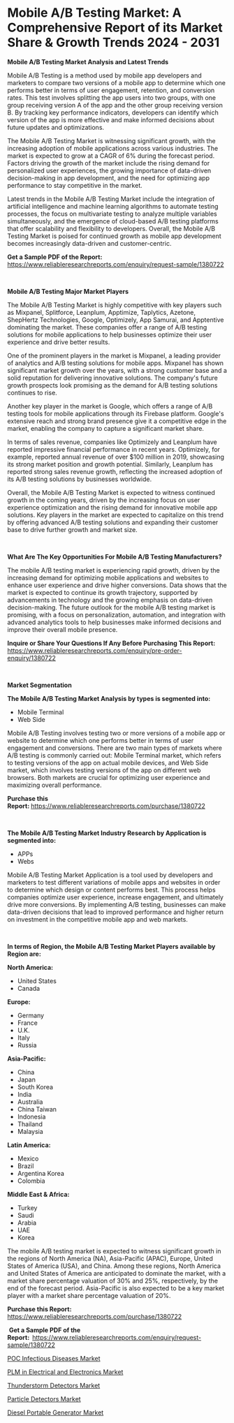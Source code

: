 <p><h1>Mobile A/B Testing Market: A Comprehensive Report of its Market Share & Growth Trends 2024 - 2031</h1></p><p><strong>Mobile A/B Testing Market Analysis and Latest Trends</strong></p>
<p><p>Mobile A/B Testing is a method used by mobile app developers and marketers to compare two versions of a mobile app to determine which one performs better in terms of user engagement, retention, and conversion rates. This test involves splitting the app users into two groups, with one group receiving version A of the app and the other group receiving version B. By tracking key performance indicators, developers can identify which version of the app is more effective and make informed decisions about future updates and optimizations.</p><p>The Mobile A/B Testing Market is witnessing significant growth, with the increasing adoption of mobile applications across various industries. The market is expected to grow at a CAGR of 6% during the forecast period. Factors driving the growth of the market include the rising demand for personalized user experiences, the growing importance of data-driven decision-making in app development, and the need for optimizing app performance to stay competitive in the market.</p><p>Latest trends in the Mobile A/B Testing Market include the integration of artificial intelligence and machine learning algorithms to automate testing processes, the focus on multivariate testing to analyze multiple variables simultaneously, and the emergence of cloud-based A/B testing platforms that offer scalability and flexibility to developers. Overall, the Mobile A/B Testing Market is poised for continued growth as mobile app development becomes increasingly data-driven and customer-centric.</p></p>
<p><strong>Get a Sample PDF of the Report:&nbsp;</strong> <a href="https://www.reliableresearchreports.com/enquiry/request-sample/1380722">https://www.reliableresearchreports.com/enquiry/request-sample/1380722</a></p>
<p>&nbsp;</p>
<p><strong>Mobile A/B Testing Major Market Players</strong></p>
<p><p>The Mobile A/B Testing Market is highly competitive with key players such as Mixpanel, Splitforce, Leanplum, Apptimize, Taplytics, Azetone, ShepHertz Technologies, Google, Optimizely, App Samurai, and Apptentive dominating the market. These companies offer a range of A/B testing solutions for mobile applications to help businesses optimize their user experience and drive better results.</p><p>One of the prominent players in the market is Mixpanel, a leading provider of analytics and A/B testing solutions for mobile apps. Mixpanel has shown significant market growth over the years, with a strong customer base and a solid reputation for delivering innovative solutions. The company's future growth prospects look promising as the demand for A/B testing solutions continues to rise.</p><p>Another key player in the market is Google, which offers a range of A/B testing tools for mobile applications through its Firebase platform. Google's extensive reach and strong brand presence give it a competitive edge in the market, enabling the company to capture a significant market share.</p><p>In terms of sales revenue, companies like Optimizely and Leanplum have reported impressive financial performance in recent years. Optimizely, for example, reported annual revenue of over $100 million in 2019, showcasing its strong market position and growth potential. Similarly, Leanplum has reported strong sales revenue growth, reflecting the increased adoption of its A/B testing solutions by businesses worldwide.</p><p>Overall, the Mobile A/B Testing Market is expected to witness continued growth in the coming years, driven by the increasing focus on user experience optimization and the rising demand for innovative mobile app solutions. Key players in the market are expected to capitalize on this trend by offering advanced A/B testing solutions and expanding their customer base to drive further growth and market size.</p></p>
<p>&nbsp;</p>
<p><strong>What Are The Key Opportunities For Mobile A/B Testing Manufacturers?</strong></p>
<p><p>The mobile A/B testing market is experiencing rapid growth, driven by the increasing demand for optimizing mobile applications and websites to enhance user experience and drive higher conversions. Data shows that the market is expected to continue its growth trajectory, supported by advancements in technology and the growing emphasis on data-driven decision-making. The future outlook for the mobile A/B testing market is promising, with a focus on personalization, automation, and integration with advanced analytics tools to help businesses make informed decisions and improve their overall mobile presence.</p></p>
<p><strong>Inquire or Share Your Questions If Any Before Purchasing This Report:</strong> <a href="https://www.reliableresearchreports.com/enquiry/pre-order-enquiry/1380722">https://www.reliableresearchreports.com/enquiry/pre-order-enquiry/1380722</a></p>
<p>&nbsp;</p>
<p><strong>Market Segmentation</strong></p>
<p><strong>The Mobile A/B Testing Market Analysis by types is segmented into:</strong></p>
<p><ul><li>Mobile Terminal</li><li>Web Side</li></ul></p>
<p><p>Mobile A/B Testing involves testing two or more versions of a mobile app or website to determine which one performs better in terms of user engagement and conversions. There are two main types of markets where A/B testing is commonly carried out: Mobile Terminal market, which refers to testing versions of the app on actual mobile devices, and Web Side market, which involves testing versions of the app on different web browsers. Both markets are crucial for optimizing user experience and maximizing overall performance.</p></p>
<p><strong>Purchase this Report:&nbsp;</strong><a href="https://www.reliableresearchreports.com/purchase/1380722">https://www.reliableresearchreports.com/purchase/1380722</a></p>
<p>&nbsp;</p>
<p><strong>The Mobile A/B Testing Market Industry Research by Application is segmented into:</strong></p>
<p><ul><li>APPs</li><li>Webs</li></ul></p>
<p><p>Mobile A/B Testing Market Application is a tool used by developers and marketers to test different variations of mobile apps and websites in order to determine which design or content performs best. This process helps companies optimize user experience, increase engagement, and ultimately drive more conversions. By implementing A/B testing, businesses can make data-driven decisions that lead to improved performance and higher return on investment in the competitive mobile app and web markets.</p></p>
<p>&nbsp;</p>
<p><strong>In terms of Region, the Mobile A/B Testing Market Players available by Region are:</strong></p>
<p>
    <p> <strong> North America: </strong>
        <ul>
            <li>United States</li>
            <li>Canada</li>
        </ul>
        </p> 
    <p> <strong> Europe: </strong>
        <ul>
            <li>Germany</li>
            <li>France</li>
            <li>U.K.</li>
            <li>Italy</li>
            <li>Russia</li>
        </ul>
        </p> 
    <p> <strong> Asia-Pacific: </strong>
        <ul>
            <li>China</li>
            <li>Japan</li>
            <li>South Korea</li>
            <li>India</li>
            <li>Australia</li>
            <li>China Taiwan</li>
            <li>Indonesia</li>
            <li>Thailand</li>
            <li>Malaysia</li>
        </ul>
        </p> 
    <p> <strong> Latin America: </strong>
        <ul>
            <li>Mexico</li>
            <li>Brazil</li>
            <li>Argentina Korea</li>
            <li>Colombia</li>
        </ul>
        </p> 
    <p> <strong> Middle East & Africa: </strong>
        <ul>
            <li>Turkey</li>
            <li>Saudi</li>
            <li>Arabia</li>
            <li>UAE</li>
            <li>Korea</li>
        </ul>
    </p>
    </p>
<p><p>The mobile A/B testing market is expected to witness significant growth in the regions of North America (NA), Asia-Pacific (APAC), Europe, United States of America (USA), and China. Among these regions, North America and United States of America are anticipated to dominate the market, with a market share percentage valuation of 30% and 25%, respectively, by the end of the forecast period. Asia-Pacific is also expected to be a key market player with a market share percentage valuation of 20%.</p></p>
<p><strong>Purchase this Report: </strong><a href="https://www.reliableresearchreports.com/purchase/1380722">https://www.reliableresearchreports.com/purchase/1380722</a></p>
<p>&nbsp;<strong>Get a Sample PDF of the Report:&nbsp;&nbsp;</strong><a href="https://www.reliableresearchreports.com/enquiry/request-sample/1380722">https://www.reliableresearchreports.com/enquiry/request-sample/1380722</a></p>
<p><strong></strong></p>
<p><p><a href="https://github.com/juniordelafrance/Market-Research-Report-List-1/blob/main/poc-infectious-diseases-market.md">POC Infectious Diseases Market</a></p><p><a href="https://github.com/rahu1506/Market-Research-Report-List-2/blob/main/plm-in-electrical-and-electronics-market.md">PLM in Electrical and Electronics Market</a></p><p><a href="https://medium.com/@entelaloshi55/thunderstorm-detectors-market-report-reveals-the-latest-trends-and-growth-opportunities-of-this-d24e9d1922a5">Thunderstorm Detectors Market</a></p><p><a href="https://medium.com/@judithhoffman05/analyzing-particle-detectors-market-global-industry-perspective-and-forecast-2024-to-2031-adf808e89e86">Particle Detectors Market</a></p><p><a href="https://medium.com/@lottiejerde6456/diesel-portable-generator-market-size-and-market-trends-complete-industry-overview-2024-to-2031-d2b42baa7b00">Diesel Portable Generator Market</a></p></p>